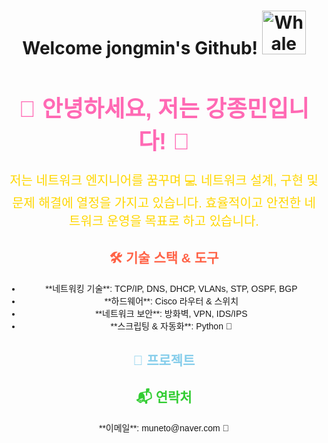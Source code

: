 <div align="center">

   #  Welcome jongmin's Github!  <img src="https://raw.githubusercontent.com/Tarikul-Islam-Anik/Animated-Fluent-Emojis/master/Emojis/Animals/Whale.png" alt="Whale" width="70" height="70" />



  <h1 style="font-family: 'Comic Sans MS', cursive, sans-serif; font-size: 36px; color: #FF69B4;">
    🌸 안녕하세요, 저는 강종민입니다! 🌸
  </h1>
  <p style="font-family: 'Comic Sans MS', cursive, sans-serif; font-size: 20px; color: #FFD700;">
    저는 네트워크 엔지니어를 꿈꾸며 💻 네트워크 설계, 구현 및 문제 해결에 열정을 가지고 있습니다. 효율적이고 안전한 네트워크 운영을 목표로 하고 있습니다.
  </p>
  <h2 style="font-family: 'Comic Sans MS', cursive, sans-serif; color: #FF6347;">
    🛠️ 기술 스택 & 도구
  </h2>
  <ul style="font-family: 'Comic Sans MS', cursive, sans-serif;">
    <li>**네트워킹 기술**: TCP/IP, DNS, DHCP, VLANs, STP, OSPF, BGP</li>
    <li>**하드웨어**: Cisco 라우터 & 스위치</li>
    <li>**네트워크 보안**: 방화벽, VPN, IDS/IPS</li>
    <li>**스크립팅 & 자동화**: Python 🐍</li>
  </ul>
  <h2 style="font-family: 'Comic Sans MS', cursive, sans-serif; color: #87CEEB;">
    🚀 프로젝트
  </h2>
  <h2 style="font-family: 'Comic Sans MS', cursive, sans-serif; color: #32CD32;">
    📬 연락처
  </h2>
  <p style="font-family: 'Comic Sans MS', cursive, sans-serif;">
    **이메일**: muneto@naver.com 📧
  </p>

</div>

